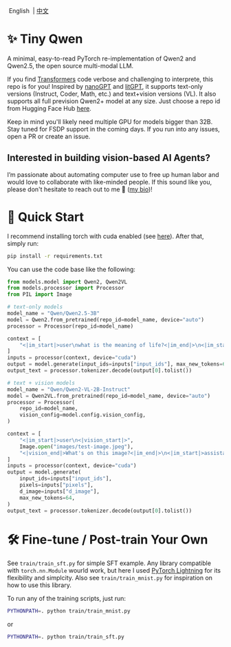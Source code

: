 <p align="left">
    &nbspEnglish&nbsp | <a href="README_CN.md">中文</a>
</p>

# ✨ Tiny Qwen

A minimal, easy-to-read PyTorch re-implementation of Qwen2 and Qwen2.5, the open source multi-modal LLM.

If you find [Transformers](https://github.com/huggingface/transformers) code verbose and challenging to interprete, this repo is for you! Inspired by [nanoGPT](https://github.com/karpathy/nanoGPT) and [litGPT](https://github.com/Lightning-AI/litgpt), it supports text-only versions (Instruct, Coder, Math, etc.) and text+vision versions (VL). It also supports all full prevision Qwen2+ model at any size. Just choose a repo id from Hugging Face Hub [here](https://huggingface.co/Qwen). 

Keep in mind you'll likely need multiple GPU for models bigger than 32B. Stay tuned for FSDP support in the coming days. If you run into any issues, open a PR or create an issue.

## **Interested in building vision-based AI Agents?**

I’m passionate about automating computer use to free up human labor and would love to collaborate with like-minded people. If this sound like you, please don't hesitate to reach out to me 🤗 ([my bio](https://github.com/Emericen))!

# 🦋 Quick Start

I recommend installing torch with cuda enabled (see [here](https://pytorch.org/get-started/locally/)). After that, simply run:

```bash
pip install -r requirements.txt
```

You can use the code base like the following:

```python
from models.model import Qwen2, Qwen2VL
from models.processor import Processor
from PIL import Image

# text-only models
model_name = "Qwen/Qwen2.5-3B"
model = Qwen2.from_pretrained(repo_id=model_name, device="auto")
processor = Processor(repo_id=model_name)

context = [
    "<|im_start|>user\nwhat is the meaning of life?<|im_end|>\n<|im_start|>assistant\n"
]
inputs = processor(context, device="cuda")
output = model.generate(input_ids=inputs["input_ids"], max_new_tokens=64)
output_text = processor.tokenizer.decode(output[0].tolist())

# text + vision models
model_name = "Qwen/Qwen2-VL-2B-Instruct"
model = Qwen2VL.from_pretrained(repo_id=model_name, device="auto")
processor = Processor(
    repo_id=model_name,
    vision_config=model.config.vision_config,
)

context = [
    "<|im_start|>user\n<|vision_start|>",
    Image.open("images/test-image.jpeg"),
    "<|vision_end|>What's on this image?<|im_end|>\n<|im_start|>assistant\n",
]
inputs = processor(context, device="cuda")
output = model.generate(
    input_ids=inputs["input_ids"],
    pixels=inputs["pixels"],
    d_image=inputs["d_image"],
    max_new_tokens=64,
)
output_text = processor.tokenizer.decode(output[0].tolist())
```

# 🛠️ Fine-tune / Post-train Your Own

See `train/train_sft.py` for simple SFT example. Any library compatible with `torch.nn.Module` wourld work, but here I used [PyTorch Lightning](https://lightning.ai/docs/pytorch/stable/index.html) for its flexibility and simplcity. Also see `train/train_mnist.py` for inspiration on how to use this library.

To run any of the training scripts, just run:

```bash
PYTHONPATH=. python train/train_mnist.py
```

or

```bash
PYTHONPATH=. python train/train_sft.py
```
